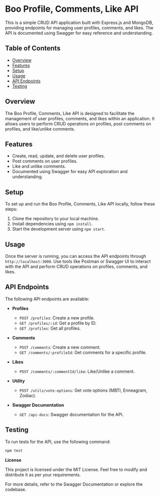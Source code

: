 # Boo Profile, Comments, Like API

This is a simple CRUD API application built with Express.js and MongoDB, providing endpoints for managing user profiles, comments, and likes. The API is documented using Swagger for easy reference and understanding.

## Table of Contents
- [Overview](#overview)
- [Features](#features)
- [Setup](#setup)
- [Usage](#usage)
- [API Endpoints](#api-endpoints)
- [Testing](#testing)

## Overview
The Boo Profile, Comments, Like API is designed to facilitate the management of user profiles, comments, and likes within an application. It allows users to perform CRUD operations on profiles, post comments on profiles, and like/unlike comments.

## Features
- Create, read, update, and delete user profiles.
- Post comments on user profiles.
- Like and unlike comments.
- Documented using Swagger for easy API exploration and understanding.

## Setup
To set up and run the Boo Profile, Comments, Like API locally, follow these steps:

1. Clone the repository to your local machine.
2. Install dependencies using `npm install`.
3. Start the development server using `npm start`.

## Usage
Once the server is running, you can access the API endpoints through `http://localhost:3000`. Use tools like Postman or Swagger UI to interact with the API and perform CRUD operations on profiles, comments, and likes.

## API Endpoints
The following API endpoints are available:

- **Profiles**
    - `POST /profiles`: Create a new profile.
    - `GET /profiles/:id`: Get a profile by ID.
    - `GET /profiles`: Get all profiles.

- **Comments**
    - `POST /comments`: Create a new comment.
    - `GET /comments/:profileId`: Get comments for a specific profile.

- **Likes**
    - `POST /comments/:commentId/like`: Like/Unlike a comment.

- **Utility**
    - `POST /utils/vote-options`: Get vote options (MBTI, Enneagram, Zodiac).

- **Swagger Documentation**
    - `GET /api-docs`: Swagger documentation for the API.

## Testing
To run tests for the API, use the following command:
```bash
npm test
```

**License**

This project is licensed under the MIT License. Feel free to modify and distribute it as per your requirements.

For more details, refer to the Swagger Documentation or explore the codebase.
